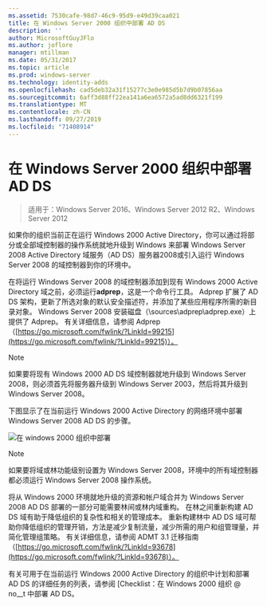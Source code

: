 ```yaml
---
ms.assetid: 7530cafe-98d7-46c9-95d9-e49d39caa021
title: 在 Windows Server 2000 组织中部署 AD DS
description: ''
author: MicrosoftGuyJFlo
ms.author: joflore
manager: mtillman
ms.date: 05/31/2017
ms.topic: article
ms.prod: windows-server
ms.technology: identity-adds
ms.openlocfilehash: cad5deb32a31f15277c3e0e985d5b7d9b07856aa
ms.sourcegitcommit: 6aff3d88ff22ea141a6ea6572a5ad8dd6321f199
ms.translationtype: MT
ms.contentlocale: zh-CN
ms.lasthandoff: 09/27/2019
ms.locfileid: "71408914"
---
```

# <a name="deploying-ad-ds-in-a-windows-2000-organization"></a>在 Windows Server 2000 组织中部署 AD DS

>适用于：Windows Server 2016、Windows Server 2012 R2、Windows Server 2012

如果你的组织当前正在运行 Windows 2000 Active Directory，你可以通过将部分或全部域控制器的操作系统就地升级到 Windows 来部署 Windows Server 2008 Active Directory 域服务（AD DS）服务器2008或引入运行 Windows Server 2008 的域控制器到你的环境中。  
  
在将运行 Windows Server 2008 的域控制器添加到现有 Windows 2000 Active Directory 域之前，必须运行**adprep**，这是一个命令行工具。 Adprep 扩展了 AD DS 架构，更新了所选对象的默认安全描述符，并添加了某些应用程序所需的新目录对象。 Windows Server 2008 安装磁盘（\sources\adprep\adprep.exe）上提供了 Adprep。 有关详细信息，请参阅 Adprep （[https://go.microsoft.com/fwlink/?LinkId=99215](https://go.microsoft.com/fwlink/?LinkId=99215)）。  
  
> [!NOTE]  
> 如果要将现有 Windows 2000 AD DS 域控制器就地升级到 Windows Server 2008，则必须首先将服务器升级到 Windows Server 2003，然后将其升级到 Windows Server 2008。  
  
下图显示了在当前运行 Windows 2000 Active Directory 的网络环境中部署 Windows Server 2008 AD DS 的步骤。  
  
![在 windows 2000 组织中部署](media/Deploying-AD-DS-in-a-Windows-2000-Organization/ee51218a-a858-49d9-8b99-9986679191c1.gif)  
  
> [!NOTE]  
> 如果要将域或林功能级别设置为 Windows Server 2008，环境中的所有域控制器都必须运行 Windows Server 2008 操作系统。  
  
将从 Windows 2000 环境就地升级的资源和帐户域合并为 Windows Server 2008 AD DS 部署的一部分可能需要林间或林内域重构。 在林之间重新构建 AD DS 域有助于降低组织的复杂性和相关的管理成本。 重新构建林中 AD DS 域可帮助你降低组织的管理开销，方法是减少复制流量，减少所需的用户和组管理量，并简化管理组策略。 有关详细信息，请参阅 ADMT 3.1 迁移指南（[https://go.microsoft.com/fwlink/?LinkId=93678](https://go.microsoft.com/fwlink/?LinkId=93678)）。  
  
有关可用于在当前运行 Windows 2000 Active Directory 的组织中计划和部署 AD DS 的详细任务的列表，请参阅 [Checklist：在 Windows 2000 组织 @ no__t 中部署 AD DS。  
  


